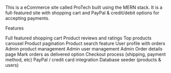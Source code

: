 This is a eCommerce site called ProTech built using the MERN stack. It is a full-featured site with shopping cart and PayPal & credit/debit options for accepting payments.

Features

Full featured shopping cart
Product reviews and ratings
Top products carousel
Product pagination
Product search feature
User profile with orders
Admin product management
Admin user management
Admin Order details page
Mark orders as delivered option
Checkout process (shipping, payment method, etc)
PayPal / credit card integration
Database seeder (products & users)
